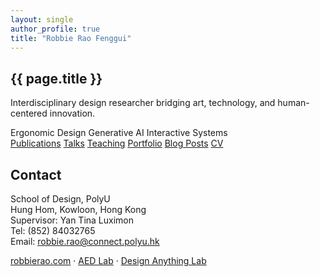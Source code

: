```yaml
---
layout: single
author_profile: true
title: "Robbie Rao Fenggui"
---
```


<link rel="stylesheet" href="/assets/css/home.css">

<div id="particles-js"></div>

<section class="hero">
  <h1>{{ page.title }}</h1>
  <p>Interdisciplinary design researcher bridging art, technology, and human-centered innovation.</p>
</section>

<section class="tags">
  <span class="tag">Ergonomic Design</span>
  <span class="tag">Generative AI</span>
  <span class="tag">Interactive Systems</span>
</section>

<section class="links">
  <a class="link-box" href="/publications/">Publications</a>
  <a class="link-box" href="/talks/">Talks</a>
  <a class="link-box" href="/teaching/">Teaching</a>
  <a class="link-box" href="/portfolio/">Portfolio</a>
  <a class="link-box" href="/year-archive/">Blog Posts</a>
  <a class="link-box" href="/cv/">CV</a>
</section>

<section class="contact">
  <h2>Contact</h2>
  <p>School of Design, PolyU<br>
     Hung Hom, Kowloon, Hong Kong<br>
     Supervisor: Yan Tina Luximon<br>
     Tel: (852) 84032765<br>
     Email: <a href="mailto:robbie.rao@connect.polyu.hk">robbie.rao@connect.polyu.hk</a></p>
  <p><a href="https://robbierao.com">robbierao.com</a> · <a href="https://sd.polyu.edu.hk/aedlab">AED Lab</a> · <a href="https://designanything.design">Design Anything Lab</a></p>
</section>

<script src="https://cdn.jsdelivr.net/npm/particles.js@2.0.0/particles.min.js"></script>
<script src="/assets/js/home.js"></script>
